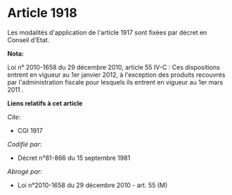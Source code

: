 # Article 1918

Les modalités d'application de l'article 1917 sont fixées par décret en Conseil d'Etat.

**Nota:**

Loi n° 2010-1658 du 29 décembre 2010, article 55 IV-C : Ces  dispositions entrent en vigueur au 1er janvier 2012, à
l'exception des produits recouvrés par l'administration fiscale pour lesquels ils entrent en vigueur au 1er mars 2011
.

**Liens relatifs à cet article**

_Cite_:

  - CGI 1917

_Codifié par_:

  - Décret n°81-866 du 15 septembre 1981

_Abrogé par_:

  - Loi n°2010-1658 du 29 décembre 2010 - art. 55 (M)
